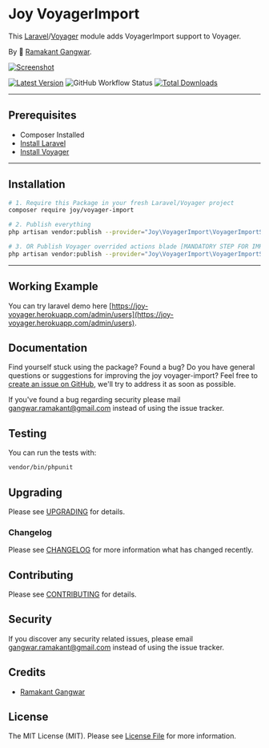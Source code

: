 # Joy VoyagerImport

This [Laravel](https://laravel.com/)/[Voyager](https://voyager.devdojo.com/) module adds VoyagerImport support to Voyager.

By 🐼 [Ramakant Gangwar](https://github.com/rxcod9).

[![Screenshot](https://raw.githubusercontent.com/rxcod9/joy-voyager-import/main/cover.jpg)](https://joy-voyager.herokuapp.com/)

[![Latest Version](https://img.shields.io/github/v/release/rxcod9/joy-voyager-import?style=flat-square)](https://github.com/rxcod9/joy-voyager-import/releases)
![GitHub Workflow Status](https://img.shields.io/github/workflow/status/rxcod9/joy-voyager-import/run-tests?label=tests)
[![Total Downloads](https://img.shields.io/packagist/dt/joy/voyager-import.svg?style=flat-square)](https://packagist.org/packages/joy/voyager-import)

---

## Prerequisites

*   Composer Installed
*   [Install Laravel](https://laravel.com/docs/installation)
*   [Install Voyager](https://github.com/the-control-group/voyager)

---

## Installation

```bash
# 1. Require this Package in your fresh Laravel/Voyager project
composer require joy/voyager-import

# 2. Publish everything
php artisan vendor:publish --provider="Joy\VoyagerImport\VoyagerImportServiceProvider" --force

# 3. OR Publish Voyager overrided actions blade [MANDATORY STEP FOR IMPORT BULK BUTTON TO WORK]
php artisan vendor:publish --provider="Joy\VoyagerImport\VoyagerImportServiceProvider" --tag=voyager-actions-views --force
```

---

<!-- ## Usage

Installation generates.

--- -->

<!-- ## Views Customization

In order to override views delivered by Voyager DataTable, copy contents from ``vendor/joy/voyager-import/resources/views`` to the ``views/vendor/joy-voyager-import`` directory of your Laravel installation. -->

## Working Example

You can try laravel demo here [https://joy-voyager.herokuapp.com/admin/users](https://joy-voyager.herokuapp.com/admin/users).

## Documentation

Find yourself stuck using the package? Found a bug? Do you have general questions or suggestions for improving the joy voyager-import? Feel free to [create an issue on GitHub](https://github.com/rxcod9/joy-voyager-import/issues), we'll try to address it as soon as possible.

If you've found a bug regarding security please mail [gangwar.ramakant@gmail.com](mailto:gangwar.ramakant@gmail.com) instead of using the issue tracker.

## Testing

You can run the tests with:

```bash
vendor/bin/phpunit
```

## Upgrading

Please see [UPGRADING](UPGRADING.md) for details.

### Changelog

Please see [CHANGELOG](CHANGELOG.md) for more information what has changed recently.

## Contributing

Please see [CONTRIBUTING](CONTRIBUTING.md) for details.

## Security

If you discover any security related issues, please email [gangwar.ramakant@gmail.com](mailto:gangwar.ramakant@gmail.com) instead of using the issue tracker.

## Credits

- [Ramakant Gangwar](https://github.com/rxcod9)

## License

The MIT License (MIT). Please see [License File](LICENSE.md) for more information.
